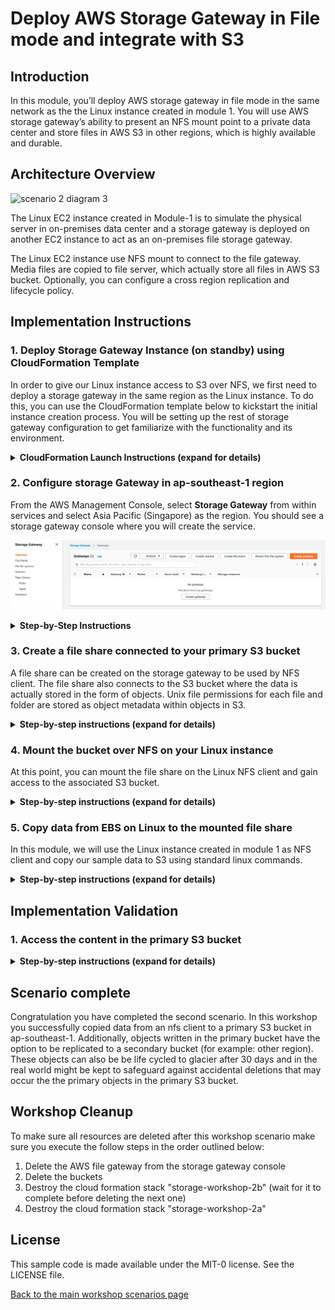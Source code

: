 # Deploy AWS Storage Gateway in File mode and integrate with S3

## Introduction

In this module, you’ll deploy AWS storage gateway in file mode in the same network as the the Linux instance created in module 1.  You will use AWS storage gateway’s ability to present an NFS mount point to a private data center and store files in AWS S3 in other regions, which is highly available and durable.

## Architecture Overview

![scenario 2 diagram 3](../../images/scenario-2-diagram-3.png)

The Linux EC2 instance created in Module-1 is to simulate the physical server in on-premises data center and a storage gateway is deployed on another EC2 instance to act as an on-premises file storage gateway.

The Linux EC2 instance use NFS mount to connect to the file gateway.  Media files are copied to file server, which actually store all files in AWS S3 bucket. Optionally, you can configure a cross region replication and lifecycle policy.

## Implementation Instructions

### 1. Deploy Storage Gateway Instance (on standby) using CloudFormation Template

In order to give our Linux instance access to S3 over NFS, we first need to deploy a storage gateway in the same region as the Linux instance. To do this, you can use the CloudFormation template below to kickstart the initial instance creation process. You will be setting up the rest of storage gateway configuration to get familiarize with the functionality and its environment.

<details>
<summary><strong>CloudFormation Launch Instructions (expand for details)</strong></summary><p>

1.	Right click the **Launch Stack** link below and "open in new tab"

Region| Launch
------|-----
Asia Pacific (Singapore) | [![Launch Module 2 in ap-southeast-1](http://docs.aws.amazon.com/AWSCloudFormation/latest/UserGuide/images/cloudformation-launch-stack-button.png)](https://console.aws.amazon.com/cloudformation/home?region=ap-southeast-1#/stacks/new?stackName=storage-workshop-2b&templateURL=https://felixcfn.s3.eu-west-1.amazonaws.com/scenario2-step2-migrate-FGW1-FR.json)

2.  Click **Next** on the Select Template page.
3.	Select the VPC and subnet where the Linux instance was created in Module-1
4.	Select the security group that start with "storage-workshop-2a-linux1SecurityGroup" (This will allow the Linux instance network access to the storage gateway instance)
5.	Click **Next**.
  
  ![scenario-2-module-2-cf-options](../../images/scenario-2-module-2-cf-options.png)

6.	Click **Next** Again. (skipping "Configure stack options" section, leaving all configuration in this section as default)

  ![scenario2-module2-002](../../images/scenario2-module2-002.png)
  
7.	On the Review page, check the box to acknowledge that CloudFormation will create IAM resources and click **Create Stack**.

  ![scenario2-module2-ack](../../images/scenario2-module2-ack.png)
  
Once the CloudFormation stack shows a status of CREATE_COMPLETE, you are ready to move on to the next step2

Note: it may take some time for the gateway to activate. You can see the activation status of the gateway in the Name of the EC2 instance in ap-southeast-1

</p></details>

### 2. Configure storage Gateway in ap-southeast-1 region

From the AWS Management Console, select **Storage Gateway** from within services and select Asia Pacific (Singapore) as the region. You should see a storage gateway console where you will create the service.

![scenario2-module2-fgw1](../../images/scenario2-module2-fgw1.png)

<details>
<summary><strong>Step-by-Step Instructions</strong></summary><p>

- From Storage Gateway console, choose **Gateway** from left sidebar, then click on **Create gateway**
  
  ![scenario2-module2-fgw2](../../images/scenario2-module2-fgw2.png)
  
- **Set up Gateway** - choose desirable Gateway name.
  
  ![scenario2-module2-fgw-1-create1](../../images/scenario2-module2-fgw-1-create1.png)
  
- **Gateway options** - Choose Amazon S3 File Gateway as you want to deploy the Storage Gateway as the core backup service.
  
  ![scenario2-module2-fgw-1-gwoptions](../../images/scenario2-module2-fgw-1-gwoptions.png)

- **Platform options** - choose **Amazon EC2** as the platform of choice, functioning as the file geiifccuhckateway instance.
  In this case, we have created the EC2 instance from the CloudFormation template to simulate the storage gateway to be running on Amazon EC2. in actual production environment, you have the option to deploy this from VMware ESXi, Microsoft Hyper-V, Linux KVM, or hardware appliance, based on your actual requirements and objective.
  
- Acknowledge the steps information that you are able to access the EC2 instance, then click on **Next**
  
  ![scenario2-module2-fgw-1-ack](../../images/scenario2-module2-fgw-1-ack.png)

- **Connect to AWS** - Choose **Publicly accessible** as the service endpoint type, as we want to access it in the closed-lab environment. In actual production environment, you have the option to use VPC hosted service endpoint as the choice. 
  
- **Gateway connection options** - choose IP address as the connection options, since we need to access the storage gateway in this environment from the public IP. In actual production environment, you have the option to connect using activation key which can be retrieved by accessing the private IP address.
  
- Enter the public IP address of File Gateway instance. This can be retrieved from the EC2 console under Details section. Click on **Next** once done entering.
  
  ![scenario2-module2-fgw-2-connect](../../images/scenario2-module2-fgw-2-connect.png)
  
- **Review and Activate** - Storage Gateway will now attempt to establish connection to the assigned EC2 instance. Review the information captured, and then click **Next**
  
  ![scenario2-module2-fgw-3-activate](../../images/scenario2-module2-fgw-3-activate.png)

- At this point, storage gateway will proceed with detecting and configuring cache storage. The recommended minimum capacity for cache is 150 GiB, as indicated. Allocate this storage as **Cache** from the dropdown box.
  
  Choose *Create a new log group* under **CloudWatch log group** configuration section.

  ![scenario2-module2-fgw-4-config1](../../images/scenario2-module2-fgw-4-config1.png)
  
  Under CloudWatch alarms, choose as **Deactivated alarm**.
  Review the config, then click **Configure**
  
  ![scenario2-module2-fgw-4-config2](../../images/scenario2-module2-fgw-4-config2.png)
  
  Back to the Storage Gateway console, File Storage Gateway is now created and running.
  
  ![scenario2-module2-fgw-running](../../images/scenario2-module2-fgw-running.png)
  
</p></details>

### 3. Create a file share connected to your primary S3 bucket

A file share can be created on the storage gateway to be used by NFS client. The file share also connects to the S3 bucket where the data is actually stored in the form of objects. Unix file permissions for each file and folder are stored as object metadata within objects in S3.

<details>
<summary><strong>Step-by-step instructions (expand for details)</strong></summary><p>

-	Select the gateway you created earlier, then click **Create file share**.
  
  ![fs1](../../images/fs1.png)

-	Select the gateway that you created earlier from dropdown box, choose “S3 bucket name” as the Amazon S3 location. Then, fill in Amazon S3 bucket name field with the S3 bucket name that you created earlier (leave optional S3 prefix empty for now).

- Choose AWS region as **Asia Pacific (Singapore) ap-southeast-1** from the dropdown box.

- Under **File share name**, leave as default.

  ![fs2](../../images/fs2.png)

- Leave rest of configuration section as default - **untick** Private Link for S3, Access Objects with **NFS**, **Deactivate logging** for Audit logs, **None** for automated cache refresh from S3, **None** for File upload notification

  ![fs3](../../images/fs3.png)

- On Amazon S3 storage settings, keep as default, then click **Next**
  
  ![fs4](../../images/fs4.png)
  
- In *File access settings* - enter **0.0.0.0/0** as the *Allowed clients*, remember this is good only for the workshop duration. In actual production environment, you need to specify the object addresses.
  
  ![fs5](../../images/fs5.png)
  
- Keep the rest settings as default, then click on **Next**
  
  ![fs6](../../images/fs6.png)
  
- Review config, then click on **Next**
- Validate File Shares have been created, as below illustrated from console.
  
  ![fs7](../../images/fs7.png)
  
After your file share is created, you can select the share see your file share settings in the file share Details pane at the bottom of the console.
</p></details>


### 4. Mount the bucket over NFS on your Linux instance

At this point, you can mount the file share on the Linux NFS client and gain access to the associated S3 bucket.

<details>
<summary><strong>Step-by-step instructions (expand for details)</strong></summary><p>

1.	SSH into the Linux Instance created in module 1
2.	Create the directory that will contain the NFS shared files

`sudo mkdir -p /mnt/nfs/s3`

3.	Mount your file share, the mount command can be found from

`# sudo mount -t nfs -o nolock [Your gateway VM IP address]:/[mount path on your client] [MountPath]`

Example
`sudo mount -t nfs -o nolock 172.31.10.98:/my-storage-workshop-bucket1 /mnt/nfs/s3`

4.	Check the directory has been mounted using df or mount command

```
df –h
mount
```

Example output:

```
[ec2-user@ip-172-31-11-236 data]$ df -h
Filesystem                                 Size  Used Avail Use% Mounted on
devtmpfs                                   488M   60K  488M   1% /dev
tmpfs                                      497M     0  497M   0% /dev/shm
/dev/xvda1                                 7.8G  1.1G  6.7G  14% /
172.31.10.98:/my-storage-workshop-bucket1  8.0E     0  8.0E   0% /mnt/nfs/s3
```

</p></details>

### 5. Copy data from EBS on Linux to the mounted file share
In this module, we will use the Linux instance created in module 1 as NFS client and copy our sample data to S3 using standard linux commands.

<details>
<summary><strong>Step-by-step instructions (expand for details)</strong></summary><p>

1. In Linux test instance, copy media file to file gateway

```
cd /media/data/
cp -v *.jpg /mnt/nfs/s3/
```
</p></details>

## Implementation Validation
### 1. Access the content in the primary S3 bucket

<details>
<summary><strong>Step-by-step instructions (expand for details)</strong></summary><p>

- In the Amazon S3 management console, navigate to your primary bucket and check to see that the 200 images files are stored as objects within.

![fs8](../../images/fs8.png)
</p></details>

## Scenario complete

Congratulation you have completed the second scenario. In this workshop you successfully copied data from an nfs client to a primary S3 bucket in ap-southeast-1. Additionally, objects written in the primary bucket have the option to be replicated to a secondary bucket (for example: other region). These objects can also be be life cycled to glacier after 30 days and in the real world might be kept to safeguard against accidental deletions that may occur the the primary objects in the primary S3 bucket.

## Workshop Cleanup

To make sure all resources are deleted after this workshop scenario make sure you execute the follow steps in the order outlined below:

1. Delete the AWS file gateway from the storage gateway console
2. Delete the buckets
3. Destroy the cloud formation stack "storage-workshop-2b" (wait for it to complete before deleting the next one)
4. Destroy the cloud formation stack "storage-workshop-2a"

## License

This sample code is made available under the MIT-0 license. See the LICENSE file.

[Back to the main workshop scenarios page](../../README.md)
